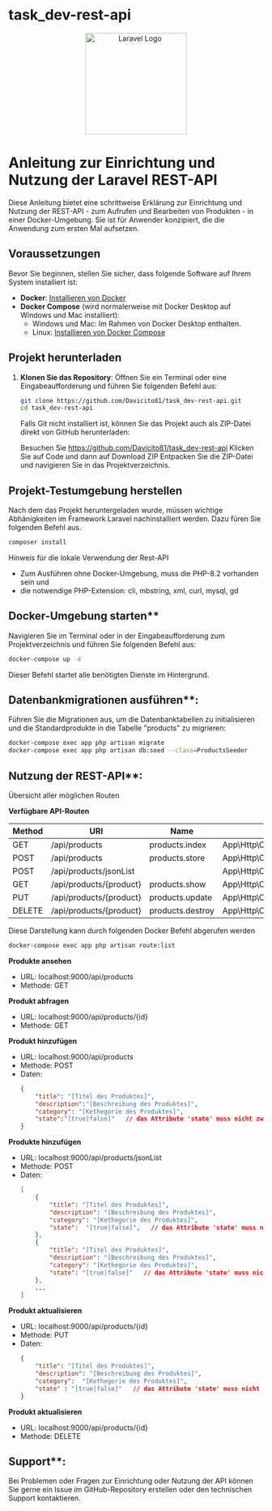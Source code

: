# task_dev-rest-api

<p align="center">
    <a href="https://laravel.com" target="_blank">
        <img src="https://raw.githubusercontent.com/laravel/art/master/logo-lockup/5%20SVG/2%20CMYK/1%20Full%20Color/laravel-logolockup-cmyk-red.svg" width="200" alt="Laravel Logo">
    </a>
</p>

<!--p align="center">
<a href="https://github.com/laravel/framework/actions"><img src="https://github.com/laravel/framework/workflows/tests/badge.svg" alt="Build Status"></a>
<a href="https://packagist.org/packages/laravel/framework"><img src="https://img.shields.io/packagist/dt/laravel/framework" alt="Total Downloads"></a>
<a href="https://packagist.org/packages/laravel/framework"><img src="https://img.shields.io/packagist/v/laravel/framework" alt="Latest Stable Version"></a>
<a href="https://packagist.org/packages/laravel/framework"><img src="https://img.shields.io/packagist/l/laravel/framework" alt="License"></a>
</p -->

# Anleitung zur Einrichtung und Nutzung der Laravel REST-API

Diese Anleitung bietet eine schrittweise Erklärung zur Einrichtung und Nutzung der REST-API - zum Aufrufen und Bearbeiten von Produkten - in einer Docker-Umgebung. Sie ist für Anwender konzipiert, die die Anwendung zum ersten Mal aufsetzen.

## Voraussetzungen

Bevor Sie beginnen, stellen Sie sicher, dass folgende Software auf Ihrem System installiert ist:

- **Docker**: [Installieren von Docker](https://docs.docker.com/get-docker/)
- **Docker Compose** (wird normalerweise mit Docker Desktop auf Windows und Mac installiert):
  - Windows und Mac: Im Rahmen von Docker Desktop enthalten.
  - Linux: [Installieren von Docker Compose](https://docs.docker.com/compose/install/)

## Projekt herunterladen

1. **Klonen Sie das Repository**:
   Öffnen Sie ein Terminal oder eine Eingabeaufforderung und führen Sie folgenden Befehl aus:

   ```bash
   git clone https://github.com/Davicito81/task_dev-rest-api.git
   cd task_dev-rest-api
   ```
   Falls Git nicht installiert ist, können Sie das Projekt auch als ZIP-Datei direkt von GitHub herunterladen:

   Besuchen Sie https://github.com/Davicito81/task_dev-rest-api
   Klicken Sie auf Code und dann auf Download ZIP
   Entpacken Sie die ZIP-Datei und navigieren Sie in das Projektverzeichnis.
   
## Projekt-Testumgebung herstellen 
   Nach dem das Projekt heruntergeladen wurde, müssen wichtige Abhänigkeiten im Framework Laravel nachinstalliert werden.
   Dazu füren Sie folgenden Befehl aus.
   
   ```bash
   composer install
   ```

   Hinweis für die lokale Verwendung der Rest-API 
   - Zum Ausführen ohne Docker-Umgebung, muss die PHP-8.2 vorhanden sein und
   - die notwendige PHP-Extension: cli, mbstring, xml, curl, mysql, gd    

## Docker-Umgebung starten**

   Navigieren Sie im Terminal oder in der Eingabeaufforderung zum Projektverzeichnis und führen Sie folgenden Befehl aus:

   ```bash
   docker-compose up -d
   ```
   Dieser Befehl startet alle benötigten Dienste im Hintergrund.

## Datenbankmigrationen ausführen**: 
   Führen Sie die Migrationen aus, um die Datenbanktabellen zu initialisieren und die Standardprodukte in die Tabelle "products" zu migrieren:

   ```bash
   docker-compose exec app php artisan migrate
   docker-compose exec app php artisan db:seed --class=ProductsSeeder
   ```

## Nutzung der REST-API**:

   Übersicht aller möglichen Routen

   **Verfügbare API-Routen**

   | Method | URI                     | Name            | Action                                               |
   |--------|-------------------------|-----------------|------------------------------------------------------|
   | GET    | /api/products           | products.index  | App\Http\Controllers\ProductController@index         |
   | POST   | /api/products           | products.store  | App\Http\Controllers\ProductController@store         |
   | POST   | /api/products/jsonList  |                 | App\Http\Controllers\ProductController@storeJsonList |
   | GET    | /api/products/{product} | products.show   | App\Http\Controllers\ProductController@show          |
   | PUT    | /api/products/{product} | products.update | App\Http\Controllers\ProductController@update        |
   | DELETE | /api/products/{product} | products.destroy| App\Http\Controllers\ProductController@destroy       |

   Diese Darstellung kann durch folgenden Docker Befehl abgerufen werden

   ```bash
   docker-compose exec app php artisan route:list   
   ``` 

   **Produkte ansehen**
   - URL: localhost:9000/api/products
   - Methode: GET

   **Produkt abfragen**
   - URL: localhost:9000/api/products/{id}
   - Methode: GET

   **Produkt hinzufügen**
   - URL: localhost:9000/api/products
   - Methode: POST
   - Daten:
        ```json
        {
            "title": "[Titel des Produktes]",
            "description":"[Beschreibung des Produktes]",
            "category": "[Kethegorie des Produktes]",
            "state":"[true|false]"   // das Attribute 'state' muss nicht zwingend angegeben werden.
        }        

   **Produkte hinzufügen**
   - URL: localhost:9000/api/products/jsonList
   - Methode: POST
   - Daten:
        ```json
        [
            {
                "title": "[Titel des Produktes]",
                "description": "[Beschreibung des Produktes]",
                "category": "[Kethegorie des Produktes]",
                "state":  "[true|false]",   // das Attribute 'state' muss nicht zwingend angegeben werden.
            },
            {
                "title": "[Titel des Produktes]",
                "description": "[Beschreibung des Produktes]",
                "category": "[Kethegorie des Produktes]",
                "state": "[true|false]"   // das Attribute 'state' muss nicht zwingend angegeben werden.
            },
            ...
        ]        

   **Produkt aktualisieren**
   - URL: localhost:9000/api/products/{id}
   - Methode: PUT
   - Daten:
        ```json
        {
            "title": "[Titel des Produktes]",
            "description": "[Beschreibung des Produktes]",
            "category":  "[Kethegorie des Produktes]",
            "state" : "[true|false]"   // das Attribute 'state' muss nicht zwingend angegeben werden.
        }        

   **Produkt aktualisieren**
   - URL: localhost:9000/api/products/{id}
   - Methode: DELETE

## Support**:
Bei Problemen oder Fragen zur Einrichtung oder Nutzung der API können Sie gerne ein Issue im GitHub-Repository erstellen oder den technischen Support kontaktieren.
